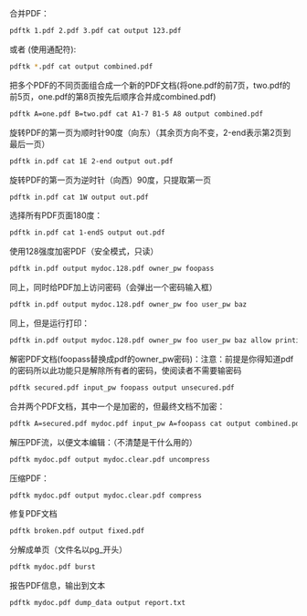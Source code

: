 合并PDF：  

```bash
pdftk 1.pdf 2.pdf 3.pdf cat output 123.pdf
```

或者 (使用通配符):
```bash
pdftk *.pdf cat output combined.pdf
```


把多个PDF的不同页面组合成一个新的PDF文档(将one.pdf的前7页，two.pdf的前5页，one.pdf的第8页按先后顺序合并成combined.pdf)
```bash
pdftk A=one.pdf B=two.pdf cat A1-7 B1-5 A8 output combined.pdf
```


旋转PDF的第一页为顺时针90度（向东）（其余页方向不变，2-end表示第2页到最后一页）
```bash
pdftk in.pdf cat 1E 2-end output out.pdf
```

旋转PDF的第一页为逆时针（向西）90度，只提取第一页
```bash
pdftk in.pdf cat 1W output out.pdf
```
选择所有PDF页面180度：
```bash
pdftk in.pdf cat 1-endS output out.pdf
```
使用128强度加密PDF（安全模式，只读）
```bash
pdftk in.pdf output mydoc.128.pdf owner_pw foopass
```
同上，同时给PDF加上访问密码（会弹出一个密码输入框）
```bash
pdftk in.pdf output mydoc.128.pdf owner_pw foo user_pw baz
```
同上，但是运行打印：
```bash
pdftk in.pdf output mydoc.128.pdf owner_pw foo user_pw baz allow printing
```
解密PDF文档(foopass替换成pdf的owner_pw密码)：注意：前提是你得知道pdf的密码所以此功能只是解除所有者的密码，使阅读者不需要输密码
```bash
pdftk secured.pdf input_pw foopass output unsecured.pdf
```
合并两个PDF文档，其中一个是加密的，但最终文档不加密：
```bash
pdftk A=secured.pdf mydoc.pdf input_pw A=foopass cat output combined.pdf
```
解压PDF流，以便文本编辑：（不清楚是干什么用的）
```bash
pdftk mydoc.pdf output mydoc.clear.pdf uncompress
```
压缩PDF：
```bash
pdftk mydoc.pdf output mydoc.clear.pdf compress
```

修复PDF文档
```bash
pdftk broken.pdf output fixed.pdf
```
分解成单页（文件名以pg_开头）
```bash
pdftk mydoc.pdf burst
```
报告PDF信息，输出到文本
```bash
pdftk mydoc.pdf dump_data output report.txt
```


  
  
